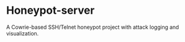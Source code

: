 # Honeypot-server
A Cowrie-based SSH/Telnet honeypot project with attack logging and visualization.
